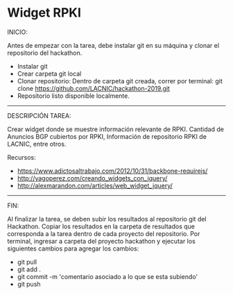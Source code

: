# Widget RPKI

INICIO: 

Antes de empezar con la tarea, debe instalar git en su máquina y clonar el repositorio del hackathon.
 - Instalar git
 - Crear carpeta git local
 - Clonar repositorio: Dentro de carpeta git creada, correr por terminal:
 git clone https://github.com/LACNIC/hackathon-2019.git
- Repositorio listo disponible localmente.

-----------------------------------------------------------------------
DESCRIPCIÓN TAREA:

Crear widget donde se muestre información relevante de RPKI. Cantidad de Anuncios BGP cubiertos por RPKI, Información de repositorio RPKI de LACNIC, entre otros.

Recursos:
- https://www.adictosaltrabajo.com/2012/10/31/backbone-requirejs/
- http://yagoperez.com/creando_widgets_con_jquery/
- http://alexmarandon.com/articles/web_widget_jquery/

----------------------------------------------------------------------
FIN: 

Al finalizar la tarea, se deben subir los resultados al repositorio git del Hackathon. Copiar los resultados en la carpeta de resultados que corresponda a la tarea dentro de cada proyecto del repositorio.
Por terminal, ingresar a carpeta del proyecto hackathon y ejecutar los siguientes cambios para agregar los cambios:
- git pull 
- git add . 
- git commit -m 'comentario asociado a lo que se esta subiendo'
- git push
